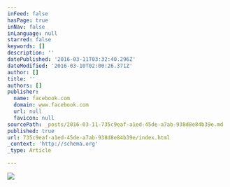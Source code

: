 ```yaml
---
inFeed: false
hasPage: true
inNav: false
inLanguage: null
starred: false
keywords: []
description: ''
datePublished: '2016-03-11T03:32:40.296Z'
dateModified: '2016-03-10T02:00:26.371Z'
author: []
title: ''
authors: []
publisher:
  name: facebook.com
  domain: www.facebook.com
  url: null
  favicon: null
sourcePath: _posts/2016-03-11-735c9eaf-a1ed-45de-a7ab-938d8e84b39e.md
published: true
url: 735c9eaf-a1ed-45de-a7ab-938d8e84b39e/index.html
_context: 'http://schema.org'
_type: Article

---
```

![](https://scontent-ord1-1.xx.fbcdn.net/hphotos-xpa1/v/t1.0-9/12760_648325238547199_1214772078_n.jpg?oh=0c7bfabf4de6d08c0c0a1dcf30451838&oe=5763DBDD)